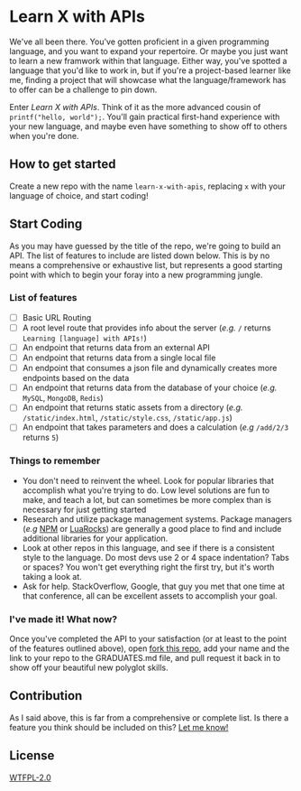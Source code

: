 # Learn X with APIs

We've all been there. You've gotten proficient in a given programming language, and you want to expand your repertoire. Or maybe you just want to learn a new framwork within that language. Either way, you've spotted a language that you'd like to work in, but if you're a project-based learner like me, finding a project that will showcase what the language/framework has to offer can be a challenge to pin down.

Enter *Learn X with APIs*. Think of it as the more advanced cousin of `printf("hello, world");`. You'll gain practical first-hand experience with your new language, and maybe even have something to show off to others when you're done.

## How to get started

Create a new repo with the name `learn-x-with-apis`, replacing `x` with your language of choice, and start coding!

## Start Coding

As you may have guessed by the title of the repo, we're going to build an API. The list of features to include are listed down below. This is by no means a comprehensive or exhaustive list, but represents a good starting point with which to begin your foray into a new programming jungle.

### List of features

- [ ] Basic URL Routing
- [ ] A root level route that provides info about the server (*e.g.* `/` returns `Learning [language] with APIs!`)
- [ ] An endpoint that returns data from an external API
- [ ] An endpoint that returns data from a single local file
- [ ] An endpoint that consumes a json file and dynamically creates more endpoints based on the data
- [ ] An endpoint that returns data from the database of your choice (*e.g.* `MySQL`, `MongoDB`, `Redis`)
- [ ] An endpoint that returns static assets from a directory (*e.g.* `/static/index.html`, `/static/style.css`, `/static/app.js`)
- [ ] An endpoint that takes parameters and does a calculation (*e.g* `/add/2/3` returns `5`)

### Things to remember

- You don't need to reinvent the wheel. Look for popular libraries that accomplish what you're trying to do. Low level solutions are fun to make, and teach a lot, but can sometimes be more complex than is necessary for just getting started
- Research and utilize package management systems. Package managers (*e.g* [NPM](https://docs.npmjs.com/getting-started/what-is-npm) or [LuaRocks](https://luarocks.org/)) are generally a good place to find and include additional libraries for your application. 
- Look at other repos in this language, and see if there is a consistent style to the language. Do most devs use 2 or 4 space indentation? Tabs or spaces? You won't get everything right the first try, but it's worth taking a look at.
- Ask for help. StackOverflow, Google, that guy you met that one time at that conference, all can be excellent assets to accomplish your goal.

### I've made it! What now?

Once you've completed the API to your satisfaction (or at least to the point of the features outlined above), open [fork this repo](https://github.com/therebelrobot/learn-with-apis#fork-destination-box), add your name and the link to your repo to the GRADUATES.md file, and pull request it back in to show off your beautiful new polyglot skills.

## Contribution

As I said above, this is far from a comprehensive or complete list. Is there a feature you think should be included on this? [Let me know!](https://github.com/therebelrobot/learn-with-apis/issues/new) 

## License
[WTFPL-2.0](https://tldrlegal.com/license/do-wtf-you-want-to-public-license-v2-(wtfpl-2.0))
